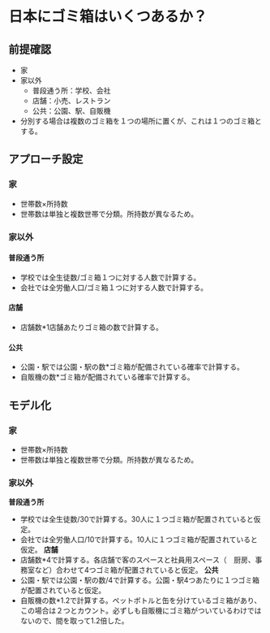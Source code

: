 # 日本にゴミ箱はいくつあるか？  
## 前提確認
- 家
- 家以外
  - 普段通う所：学校、会社
  - 店舗：小売、レストラン
  - 公共：公園、駅、自販機
- 分別する場合は複数のゴミ箱を１つの場所に置くが、これは１つのゴミ箱とする。
## アプローチ設定
### 家
- 世帯数×所持数
- 世帯数は単独と複数世帯で分類。所持数が異なるため。
### 家以外
#### 普段通う所
- 学校では全生徒数/ゴミ箱１つに対する人数で計算する。
- 会社では全労働人口/ゴミ箱１つに対する人数で計算する。  
#### 店舗
- 店舗数*1店舗あたりゴミ箱の数で計算する。
#### 公共
- 公園・駅では公園・駅の数*ゴミ箱が配備されている確率で計算する。
- 自販機の数*ゴミ箱が配備されている確率で計算する。

## モデル化
### 家
- 世帯数×所持数
- 世帯数は単独と複数世帯で分類。所持数が異なるため。
### 家以外
**普段通う所**
- 学校では全生徒数/30で計算する。30人に１つゴミ箱が配置されていると仮定。
- 会社では全労働人口/10で計算する。10人に１つゴミ箱が配置されていると仮定。
**店舗**
- 店舗数*4で計算する。各店舗で客のスペースと社員用スペース（　厨房、事務室など）合わせて4つゴミ箱が配置されていると仮定。
**公共**
- 公園・駅では公園・駅の数/4で計算する。公園・駅4つあたりに１つゴミ箱が配置されていると仮定。
- 自販機の数*1.2で計算する。ペットボトルと缶を分けているゴミ箱があり、この場合は２つとカウント。必ずしも自販機にゴミ箱がついているわけではないので、間を取って1.2倍した。  


